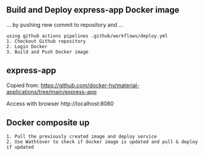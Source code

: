 ## Build and Deploy express-app Docker image

... by pushing new commit to repository and ...

```
using github actions pipelines .github/workflows/deploy.yml
1. Checkout Github repository
2. Login Docker
3. Build and Push Docker image
```

## express-app

Copied from: https://github.com/docker-hy/material-applications/tree/main/express-app

Access with browser http://localhost:8080

## Docker composite up
```
1. Pull the previously created image and deploy service
2. Use Wathtover to check if docker image is updated and pull & deploy if updated
```